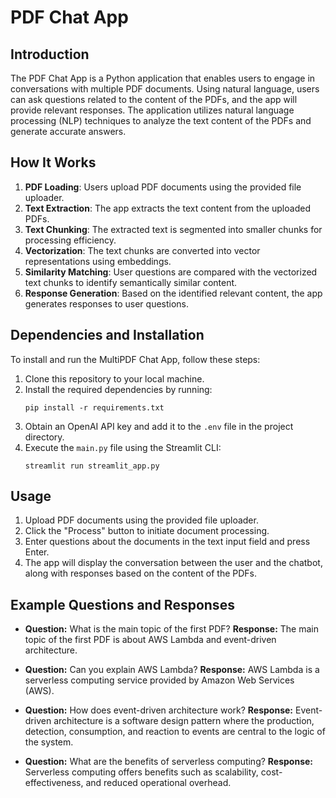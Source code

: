 # PDF Chat App

## Introduction
The PDF Chat App is a Python application that enables users to engage in conversations with multiple PDF documents. Using natural language, users can ask questions related to the content of the PDFs, and the app will provide relevant responses. The application utilizes natural language processing (NLP) techniques to analyze the text content of the PDFs and generate accurate answers.

## How It Works
1. **PDF Loading**: Users upload PDF documents using the provided file uploader.
2. **Text Extraction**: The app extracts the text content from the uploaded PDFs.
3. **Text Chunking**: The extracted text is segmented into smaller chunks for processing efficiency.
4. **Vectorization**: The text chunks are converted into vector representations using embeddings.
5. **Similarity Matching**: User questions are compared with the vectorized text chunks to identify semantically similar content.
6. **Response Generation**: Based on the identified relevant content, the app generates responses to user questions.

## Dependencies and Installation
To install and run the MultiPDF Chat App, follow these steps:

1. Clone this repository to your local machine.
2. Install the required dependencies by running:
   ```
   pip install -r requirements.txt
   ```
3. Obtain an OpenAI API key and add it to the `.env` file in the project directory.
4. Execute the `main.py` file using the Streamlit CLI:
   ```
   streamlit run streamlit_app.py
   ```

## Usage
1. Upload PDF documents using the provided file uploader.
2. Click the "Process" button to initiate document processing.
3. Enter questions about the documents in the text input field and press Enter.
4. The app will display the conversation between the user and the chatbot, along with responses based on the content of the PDFs.

## Example Questions and Responses
- **Question:** What is the main topic of the first PDF?
  **Response:** The main topic of the first PDF is about AWS Lambda and event-driven architecture.

- **Question:** Can you explain AWS Lambda?
  **Response:** AWS Lambda is a serverless computing service provided by Amazon Web Services (AWS).

- **Question:** How does event-driven architecture work?
  **Response:** Event-driven architecture is a software design pattern where the production, detection, consumption, and reaction to events are central to the logic of the system.

- **Question:** What are the benefits of serverless computing?
  **Response:** Serverless computing offers benefits such as scalability, cost-effectiveness, and reduced operational overhead.

